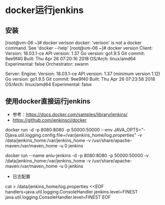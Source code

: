 # docker运行jenkins

## 安装

[root@vm-06 ~]# docker verison 
docker: 'verison' is not a docker command.
See 'docker --help'
[root@vm-06 ~]# docker version
Client:
 Version:      18.03.1-ce
 API version:  1.37
 Go version:   go1.9.5
 Git commit:   9ee9f40
 Built:        Thu Apr 26 07:20:16 2018
 OS/Arch:      linux/amd64
 Experimental: false
 Orchestrator: swarm

Server:
 Engine:
  Version:      18.03.1-ce
  API version:  1.37 (minimum version 1.12)
  Go version:   go1.9.5
  Git commit:   9ee9f40
  Built:        Thu Apr 26 07:23:58 2018
  OS/Arch:      linux/amd64
  Experimental: false


## 使用docker直接运行jenkins

- 参考：https://docs.docker.com/samples/library/jenkins/
- https://github.com/jenkinsci/docker




docker run -d -p 8080:8080 -p 50000:50000 --env JAVA_OPTS="-Djava.util.logging.config.file=/var/jenkins_home/log.properties" -v /data/jenkins_home:/var/jenkins_home -v /usr/share/apache-maven:/var/maven_home -u 0 jenkins


docker run --name aniu-jenkins -d -p 8080:8080 -p 50000:50000 -v /data/jenkins_home:/var/jenkins_home -v /usr/share/apache-maven:/var/maven_home -u 0 jenkins

- 日志配置

cat > /data/jenkins_home/log.properties <<EOF
handlers=java.util.logging.ConsoleHandler
jenkins.level=FINEST
java.util.logging.ConsoleHandler.level=FINEST
EOF
